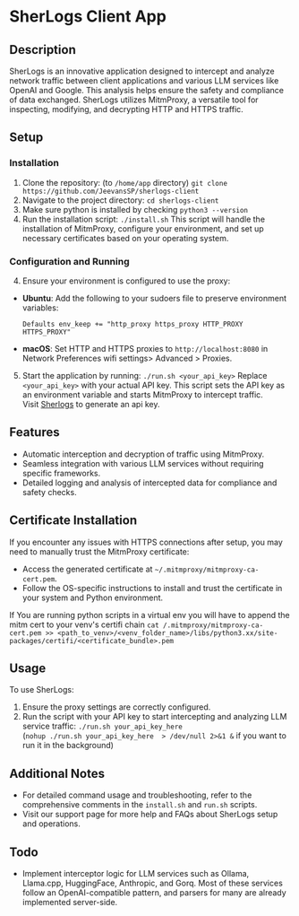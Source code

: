 # SherLogs Client App

## Description

SherLogs is an innovative application designed to intercept and analyze network traffic between client applications and various LLM services like OpenAI and Google. This analysis helps ensure the safety and compliance of data exchanged. SherLogs utilizes MitmProxy, a versatile tool for inspecting, modifying, and decrypting HTTP and HTTPS traffic.

## Setup

### Installation

1. Clone the repository: (to `/home/app` directory)
   `git clone https://github.com/JeevansSP/sherlogs-client`
2. Navigate to the project directory:
   `cd sherlogs-client`
3. Make sure python is installed by checking
   `python3 --version`
4. Run the installation script:
   `./install.sh`
This script will handle the installation of MitmProxy, configure your environment, and set up necessary certificates based on your operating system.

### Configuration and Running

4. Ensure your environment is configured to use the proxy:
- **Ubuntu**: Add the following to your sudoers file to preserve environment variables:
  ```
  Defaults env_keep += "http_proxy https_proxy HTTP_PROXY HTTPS_PROXY"
  ```
- **macOS**: Set HTTP and HTTPS proxies to `http://localhost:8080` in Network Preferences wifi settings> Advanced > Proxies.

5. Start the application by running:
   `./run.sh <your_api_key>`
Replace `<your_api_key>` with your actual API key. This script sets the API key as an environment variable and starts MitmProxy to intercept traffic.  
Visit [Sherlogs](https://sherlogs.web.app) to generate an api key.

## Features

- Automatic interception and decryption of traffic using MitmProxy.
- Seamless integration with various LLM services without requiring specific frameworks.
- Detailed logging and analysis of intercepted data for compliance and safety checks.

## Certificate Installation

If you encounter any issues with HTTPS connections after setup, you may need to manually trust the MitmProxy certificate:
- Access the generated certificate at `~/.mitmproxy/mitmproxy-ca-cert.pem`.
- Follow the OS-specific instructions to install and trust the certificate in your system and Python environment.
  
If You are running python scripts in a virtual env you will have to append the mitm cert to your venv's certifi chain
   `cat /.mitmproxy/mitmproxy-ca-cert.pem >> <path_to_venv>/<venv_folder_name>/libs/python3.xx/site-packages/certifi/<certificate_bundle>.pem`

## Usage

To use SherLogs:
1. Ensure the proxy settings are correctly configured.
2. Run the script with your API key to start intercepting and analyzing LLM service traffic:
   `./run.sh your_api_key_here`  
   (`nohup ./run.sh your_api_key_here  > /dev/null 2>&1 &` if you want to run it in the background)

## Additional Notes

- For detailed command usage and troubleshooting, refer to the comprehensive comments in the `install.sh` and `run.sh` scripts.
- Visit our support page for more help and FAQs about SherLogs setup and operations.

## Todo

- Implement interceptor logic for LLM services such as Ollama, Llama.cpp, HuggingFace, Anthropic, and Gorq. Most of these services follow an OpenAI-compatible pattern, and parsers for many are already implemented server-side.

